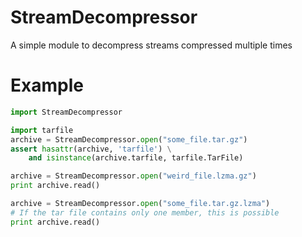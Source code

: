 StreamDecompressor
==================

A simple module to decompress streams compressed multiple times

Example
=======

```python
import StreamDecompressor

import tarfile
archive = StreamDecompressor.open("some_file.tar.gz")
assert hasattr(archive, 'tarfile') \
    and isinstance(archive.tarfile, tarfile.TarFile)

archive = StreamDecompressor.open("weird_file.lzma.gz")
print archive.read()

archive = StreamDecompressor.open("some_file.tar.gz.lzma")
# If the tar file contains only one member, this is possible
print archive.read()
```
